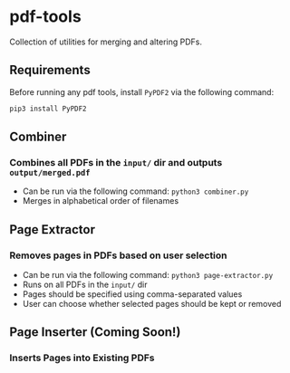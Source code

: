 # pdf-tools
Collection of utilities for merging and altering PDFs.

## Requirements
Before running any pdf tools, install `PyPDF2` via the following command:
```bash
pip3 install PyPDF2
```

## Combiner
### Combines all PDFs in the `input/` dir and outputs `output/merged.pdf`
- Can be run via the following command: ```python3 combiner.py```
- Merges in alphabetical order of filenames


## Page Extractor
### Removes pages in PDFs based on user selection
- Can be run via the following command: ```python3 page-extractor.py```
- Runs on all PDFs in the `input/` dir
- Pages should be specified using comma-separated values
- User can choose whether selected pages should be kept or removed

## Page Inserter (Coming Soon!)
### Inserts Pages into Existing PDFs
